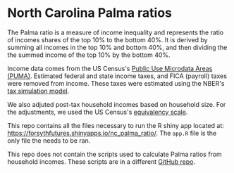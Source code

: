 # North Carolina Palma ratios

The Palma ratio is a measure of income inequality and represents the ratio of incomes shares of the top 10% to the bottom 40%. It is derived by summing all incomes in the top 10% and bottom 40%, and then dividing the the summed income of the top 10% by the bottom 40%.

Income data comes from the US Census's [Public Use Microdata Areas (PUMA)](https://www.census.gov/programs-surveys/acs/data/pums.html). Estimated federal and state income taxes, and FICA (payroll) taxes were removed from income. These taxes were estimated using the NBER's [tax simulation model](https://users.nber.org/~taxsim/taxsim27/).

We also adjuted post-tax household incomes based on household size. For the adjustments, we used the US Census's [equivalency scale](https://www.census.gov/topics/income-poverty/income-inequality/about/metrics/equivalence.html).

This repo contains all the files necessary to run the R shiny app located at: https://forsythfutures.shinyapps.io/nc_palma_ratio/.  The `app.R` file is the only file the needs to be ran.

This repo does not contain the scripts used to calculate Palma ratios from household incomes. These scripts are in a different [GitHub repo](https://github.com/forsythfutures/palma).
